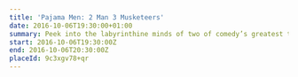 ```yaml
---
title: 'Pajama Men: 2 Man 3 Musketeers'
date: 2016-10-06T19:30:00+01:00
summary: Peek into the labyrinthine minds of two of comedy’s greatest talents with an audacious show packed with new, dizzyingly hilarious characters.
start: 2016-10-06T19:30:00Z
end: 2016-10-06T20:30:00Z
placeId: 9c3xgv78+qr
---
```

